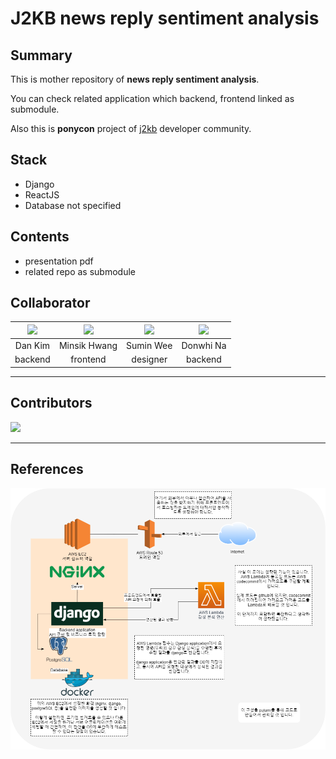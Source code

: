 # J2KB news reply sentiment analysis

## Summary

This is mother repository of **news reply sentiment analysis**.

You can check related application which backend, frontend linked as submodule.

Also this is **ponycon** project of [j2kb](https://www.j2kbcoding.com/) developer community.

## Stack

- Django
- ReactJS
- Database not specified

## Contents

- presentation pdf
- related repo as submodule

## Collaborator



| [<img src="https://avatars.githubusercontent.com/u/31695770?v=4" width="100">](https://github.com/xoxwgys56) | [<img src="https://avatars.githubusercontent.com/u/7940031?v=4" width="100">](https://github.com/waltererz) | [<img src="https://avatars.githubusercontent.com/u/62169779?v=4" width="100">](https://github.com/SUMIN-WEE) | [<img src="https://avatars.githubusercontent.com/u/80886445?v=4" width="100">](https://github.com/donhwi94) |
| :----------------------------------------------------------------------------------------------------------: | :---------------------------------------------------------------------------------------------------------: | :----------------------------------------------------------------------------------------------------------: | :---------------------------------------------------------------------------------------------------------: |
|                                                   Dan Kim                                                    |                                                Minsik Hwang                                                 |                                                  Sumin Wee                                                   |                                                  Donwhi Na                                                  |
|                                                   backend                                                    |                                                  frontend                                                   |                                                   designer                                                   |                                                   backend                                                   |

---

## Contributors

<a href="https://github.com/xoxwgys56/j2kb-news-reply-sentiment-analysisgraphs/contributors">
  <img src="https://contrib.rocks/image?repo=xoxwgys56/j2kb-news-reply-sentiment-analysis" />
</a>

---

## References

![infra architecture](../diagram/news-reply-analysis.png)

